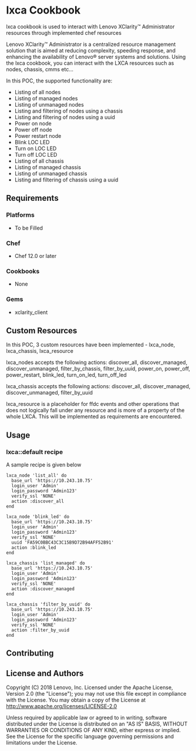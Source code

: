 # lxca Cookbook

lxca cookbook is used to interact with Lenovo XClarity™ Administrator resources through implemented chef resources

Lenovo XClarity™ Administrator is a centralized resource management solution that is aimed at reducing complexity, speeding response, and enhancing the availability of Lenovo® server systems and solutions. Using the lxca cookbook, you can interact with the LXCA resources such as nodes, chassis, cmms etc...

In this POC, the supported functionality are:
* Listing of all nodes
* Listing of managed nodes
* Listing of unmanaged nodes
* Listing and filtering of nodes using a chassis
* Listing and filtering of nodes using a uuid
* Power on node
* Power off node
* Power restart node
* Blink LOC LED
* Turn on LOC LED
* Turn off LOC LED
* Listing of all chassis
* Listing of managed chassis
* Listing of unmanaged chassis
* Listing and filtering of chassis using a uuid

## Requirements

### Platforms

- To be Filled

### Chef

- Chef 12.0 or later

### Cookbooks

- None

### Gems
- xclarity_client


## Custom Resources

In this POC, 3 custom resources have been implemented - lxca_node, lxca_chassis, lxca_resource


lxca_nodes accepts the following actions:
discover_all, discover_managed, discover_unmanaged, filter_by_chassis, filter_by_uuid, power_on, power_off, power_restart, blink_led, turn_on_led, turn_off_led


lxca_chassis accepts the following actions:
discover_all, discover_managed, discover_unmanaged, filter_by_uuid


lxca_resource is a placeholder for ffdc events and other operations that does not logically fall under any resource and is more of a property of the whole LXCA. This will be implemented as requirements are encountered.


## Usage

### lxca::default recipe

A sample recipe is given below

```
lxca_node 'list_all' do
  base_url 'https://10.243.10.75'
  login_user 'Admin'
  login_password 'Admin123'
  verify_ssl 'NONE'
  action :discover_all
end

lxca_node 'blink_led' do
  base_url 'https://10.243.10.75'
  login_user 'Admin'
  login_password 'Admin123'
  verify_ssl 'NONE'
  uuid 'FA59C0BBC43C3C15B9D72B94AFF52B91'
  action :blink_led
end

lxca_chassis 'list_managed' do
  base_url 'https://10.243.10.75'
  login_user 'Admin'
  login_password 'Admin123'
  verify_ssl 'NONE'
  action :discover_managed
end

lxca_chassis 'filter_by_uuid' do
  base_url 'https://10.243.10.75'
  login_user 'Admin'
  login_password 'Admin123'
  verify_ssl 'NONE'
  action :filter_by_uuid
end
```

## Contributing
<To be filled with help from Legal and Management>

## License and Authors

Copyright (C) 2018 Lenovo, Inc. Licensed under the Apache License, Version 2.0 (the "License"); you may not use this file except in compliance with the License. You may obtain a copy of the License at http://www.apache.org/licenses/LICENSE-2.0

Unless required by applicable law or agreed to in writing, software distributed under the License is distributed on an "AS IS" BASIS, WITHOUT WARRANTIES OR CONDITIONS OF ANY KIND, either express or implied. See the License for the specific language governing permissions and limitations under the License.
